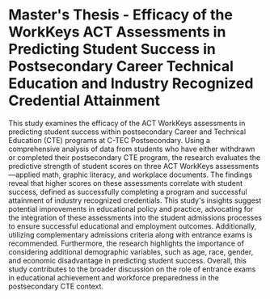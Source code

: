 # Master's Thesis - Efficacy of the WorkKeys ACT Assessments in Predicting Student Success in Postsecondary Career Technical Education and Industry Recognized Credential Attainment

This study examines the efficacy of the ACT WorkKeys assessments in predicting student success within postsecondary Career and Technical Education (CTE) programs at C-TEC Postsecondary. Using a comprehensive analysis of data from students who have either withdrawn or completed their postsecondary CTE program, the research evaluates the predictive strength of student scores on three ACT WorkKeys assessments—applied math, graphic literacy, and workplace documents. The findings reveal that higher scores on these assessments correlate with student success, defined as successfully completing a program and successful attainment of industry recognized credentials. This study's insights suggest potential improvements in educational policy and practice, advocating for the integration of these assessments into the student admissions processes to ensure successful educational and employment outcomes. Additionally, utilizing complementary admissions criteria along with entrance exams is recommended. Furthermore, the research highlights the importance of considering additional demographic variables, such as age, race, gender, and economic disadvantage in predicting student success. Overall, this study contributes to the broader discussion on the role of entrance exams in educational achievement and workforce preparedness in the postsecondary CTE context.
